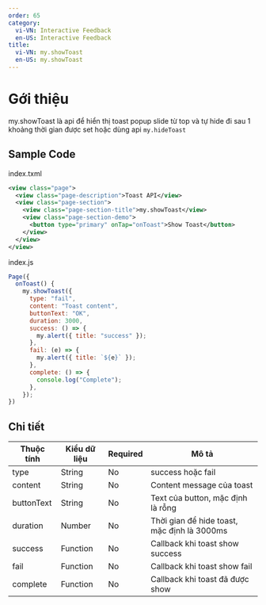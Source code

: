 ```yaml
---
order: 65
category:
  vi-VN: Interactive Feedback
  en-US: Interactive Feedback
title: 
  vi-VN: my.showToast
  en-US: my.showToast
---
```


# Gới thiệu
my.showToast là api để hiển thị toast popup slide từ top và tự hide đi sau 1 khoảng thời gian được set hoặc dùng api `my.hideToast`

## Sample Code

index.txml
```xml
<view class="page">
  <view class="page-description">Toast API</view>
  <view class="page-section">
    <view class="page-section-title">my.showToast</view>
    <view class="page-section-demo">
      <button type="primary" onTap="onToast">Show Toast</button>
    </view>
  </view>
</view>
```

index.js
```js
Page({
  onToast() {
    my.showToast({
      type: "fail",
      content: "Toast content",
      buttonText: "OK",
      duration: 3000,
      success: () => {
        my.alert({ title: "success" });
      },
      fail: (e) => {
        my.alert({ title: `${e}` });
      },
      complete: () => {
        console.log("Complete");
      },
    });
})
```

## Chi tiết
| Thuộc tính     | Kiểu dữ liệu  | Required | Mô tả |
| ------- | --------------- | ------- | --------------- |
| type | String | No | success hoặc fail |
| content | String | No | Content message của toast |
| buttonText | String | No | Text của button, mặc định là rỗng |
| duration | Number | No | Thời gian để hide toast, mặc định là 3000ms |
| success | Function | No | Callback khi toast show success |
| fail | Function | No | Callback khi toast show fail |
| complete | Function | No | Callback khi toast đã được show |
